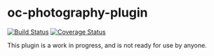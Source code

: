 # oc-photography-plugin

[![Build Status](https://travis-ci.org/scottbedard/oc-photography-plugin.svg?branch=master)](https://travis-ci.org/scottbedard/oc-photography-plugin)
[![Coverage Status](https://coveralls.io/repos/github/scottbedard/oc-photography-plugin/badge.svg)](https://coveralls.io/github/scottbedard/oc-photography-plugin)

This plugin is a work in progress, and is not ready for use by anyone.
